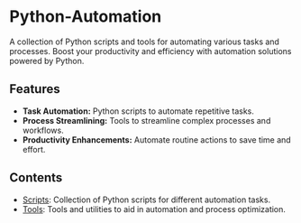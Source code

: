 # Python-Automation

A collection of Python scripts and tools for automating various tasks and processes. Boost your productivity and efficiency with automation solutions powered by Python.

## Features

- **Task Automation:** Python scripts to automate repetitive tasks.
- **Process Streamlining:** Tools to streamline complex processes and workflows.
- **Productivity Enhancements:** Automate routine actions to save time and effort.

## Contents

- [Scripts](/scripts): Collection of Python scripts for different automation tasks.
- [Tools](/tools): Tools and utilities to aid in automation and process optimization.
